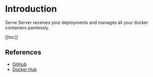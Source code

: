 # Introduction

Serve Server receives your deployments and manages all your docker containers painlessly.

[[toc]]

## References

*   [GitHub](https://github.com/loeffel-io/serve-server)
*   [Docker Hub](https://hub.docker.com/repository/docker/loeffel/serve)

